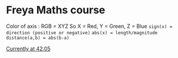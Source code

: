 # Freya Maths course


Color of axis : RGB = XYZ
So X = Red, Y = Green, Z = Blue
`sign(x) = direction (positive or negative)`
`abs(x) = length/magnitude`
`distance(a,b) = abs(b-a)`


[Currently at 42:05](https://youtu.be/MOYiVLEnhrw?t=2525)